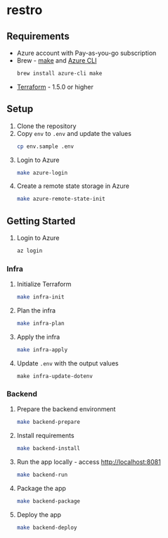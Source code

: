 # restro

## Requirements

- Azure account with Pay-as-you-go subscription
- Brew - [make](https://www.gnu.org/software/make/) and [Azure CLI](https://docs.microsoft.com/en-us/cli/azure/install-azure-cli)
  ```bash
  brew install azure-cli make
  ```
- [Terraform](https://developer.hashicorp.com/terraform/tutorials/aws-get-started/install-cli) - 1.5.0 or higher

## Setup

1. Clone the repository
1. Copy `env` to `.env` and update the values
   ```bash
   cp env.sample .env
   ```
1. Login to Azure
   ```bash
   make azure-login
   ```
1. Create a remote state storage in Azure
   ```bash
   make azure-remote-state-init
   ```

## Getting Started

1. Login to Azure
   ```bash
   az login
   ```

### Infra

1. Initialize Terraform
   ```bash
   make infra-init
   ```
1. Plan the infra

   ```bash
   make infra-plan
   ```

1. Apply the infra
   ```bash
   make infra-apply
   ```
1. Update `.env` with the output values
   ```
   make infra-update-dotenv
   ```

### Backend

1. Prepare the backend environment
   ```bash
   make backend-prepare
   ```
1. Install requirements
   ```bash
   make backend-install
   ```
1. Run the app locally - access [http://localhost:8081](http://localhost:8081)
   ```bash
   make backend-run
   ```
1. Package the app
   ```bash
   make backend-package
   ```
1. Deploy the app
   ```bash
   make backend-deploy
   ```
